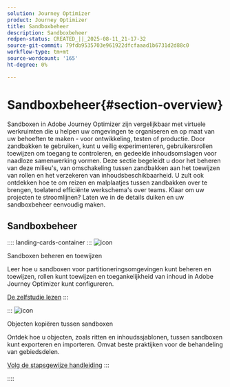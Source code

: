 ```yaml
---
solution: Journey Optimizer
product: Journey Optimizer
title: Sandboxbeheer
description: Sandboxbeheer
redpen-status: CREATED_||_2025-08-11_21-17-32
source-git-commit: 79fdb9535703e961922dfcfaaad1b6731d2d88c0
workflow-type: tm+mt
source-wordcount: '165'
ht-degree: 0%

---
```



# Sandboxbeheer{#section-overview}

Sandboxen in Adobe Journey Optimizer zijn vergelijkbaar met virtuele werkruimten die u helpen uw omgevingen te organiseren en op maat van uw behoeften te maken - voor ontwikkeling, testen of productie. Door zandbakken te gebruiken, kunt u veilig experimenteren, gebruikersrollen toewijzen om toegang te controleren, en gedeelde inhoudsomslagen voor naadloze samenwerking vormen. Deze sectie begeleidt u door het beheren van deze milieu&#39;s, van omschakeling tussen zandbakken aan het toewijzen van rollen en het verzekeren van inhoudsbeschikbaarheid. U zult ook ontdekken hoe te om reizen en malplaatjes tussen zandbakken over te brengen, toelatend efficiënte werkschema&#39;s over teams. Klaar om uw projecten te stroomlijnen? Laten we in de details duiken en uw sandboxbeheer eenvoudig maken.

## Sandboxbeheer

:::: landing-cards-container
:::
![icon]( https://cdn.experienceleague.adobe.com/icons/circle-play.svg)

Sandboxen beheren en toewijzen

Leer hoe u sandboxen voor partitioneringsomgevingen kunt beheren en toewijzen, rollen kunt toewijzen en toegankelijkheid van inhoud in Adobe Journey Optimizer kunt configureren.

[De zelfstudie lezen](../using/administration/sandboxes.md)
:::

:::
![icon]( https://cdn.experienceleague.adobe.com/icons/list-check.svg)

Objecten kopiëren tussen sandboxen

Ontdek hoe u objecten, zoals ritten en inhoudssjablonen, tussen sandboxen kunt exporteren en importeren. Omvat beste praktijken voor de behandeling van gebiedsdelen.

[Volg de stapsgewijze handleiding](../using/configuration/copy-objects-to-sandbox.md)
:::

::::
